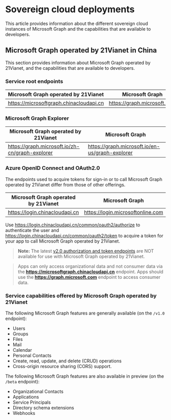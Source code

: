 # Sovereign cloud deployments


This article provides information about the different sovereign cloud instances of Microsoft Graph and the capabilities that are available to developers. 


## Microsoft Graph operated by 21Vianet in China

This section provides information about Microsoft Graph operated by 21Vianet, and the capabilities that are available to developers. 

### Service root endpoints
| Microsoft Graph operated by 21Vianet | Microsoft Graph|
|---------------------------|----------------|
| https://microsoftgraph.chinacloudapi.cn | https://graph.microsoft.com|

### Microsoft Graph Explorer
| Microsoft Graph operated by 21Vianet | Microsoft Graph|
|---------------------------|----------------|
|https://graph.microsoft.io/zh-cn/graph-explorer| https://graph.microsoft.io/en-us/graph-explorer|

### Azure OpenID Connect and OAuth2.0
The endpoints used to acquire tokens for sign-in or to call Microsoft Graph operated by 21Vianet differ from those of other offerings. 

| Microsoft Graph operated by 21Vianet | Microsoft Graph|
|---------------------------|----------------|
| https://login.chinacloudapi.cn | https://login.microsoftonline.com|
 
Use https://login.chinacloudapi.cn/common/oauth2/authorize to authenticate the user and https://login.chinacloudapi.cn/common/oauth2/token to acquire a token for your app to call Microsoft Graph operated by 21Vianet.

> **Note:** The latest [v2.0 authorization and token endpoints](https://azure.microsoft.com/en-us/documentation/articles/active-directory-appmodel-v2-overview/) are NOT available for use with Microsoft Graph operated by 21Vianet. 

>Apps can only access organizational data and not consumer data via the **https://microsoftgraph.chinacloudapi.cn** endpoint. Apps should use the **https://graph.microsoft.com** endpoint to access consumer data.

### Service capabilities offered by Microsoft Graph operated by 21Vianet
The following Microsoft Graph features are generally available (on the `/v1.0` endpoint):

* Users
* Groups
* Files
* Mail
* Calendar
* Personal Contacts 
* Create, read, update, and delete (CRUD) operations
* Cross-origin resource sharing (CORS) support.

The following Microsoft Graph features are also available in preview (on the `/beta` endpoint):

* Organizational Contacts
* Applications
* Service Principals
* Directory schema extensions
* Webhooks
